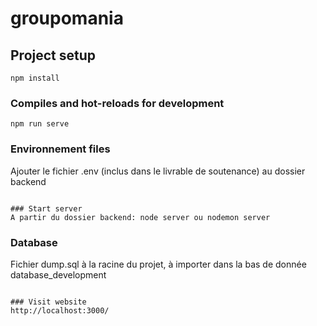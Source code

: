 # groupomania

## Project setup
```
npm install
```

### Compiles and hot-reloads for development
```
npm run serve
```

### Environnement files
Ajouter le fichier .env (inclus dans le livrable de soutenance) au dossier backend
```

### Start server
A partir du dossier backend: node server ou nodemon server
```

### Database
Fichier dump.sql à la racine du projet, à importer dans la bas de donnée database_development
```

### Visit website
http://localhost:3000/
```



